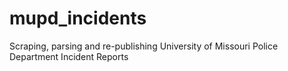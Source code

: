 # mupd_incidents
Scraping, parsing and re-publishing University of Missouri Police Department Incident Reports
